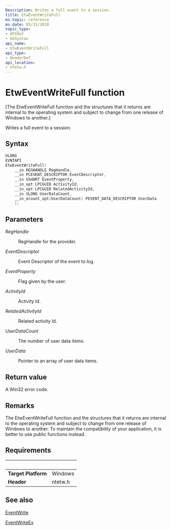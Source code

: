 ```yaml
---
Description: Writes a full event to a session.
title: EtwEventWriteFull
ms.topic: reference
ms.date: 05/31/2018
topic_type: 
- APIRef
- kbSyntax
api_name: 
- EtwEventWriteFull
api_type: 
- HeaderDef
api_location: 
- ntetw.h
---
```


# EtwEventWriteFull function

[The EtwEventWriteFull function and the structures that it returns are internal to the operating system and subject to change from one release of Windows to another.]

Writes a full event to a session.

## Syntax

```C++
ULONG
EVNTAPI
EtwEventWriteFull(
    __in REGHANDLE RegHandle,
    __in PCEVENT_DESCRIPTOR EventDescriptor,
    __in USHORT EventProperty,
    __in_opt LPCGUID ActivityId,
    __in_opt LPCGUID RelatedActivityId,
    __in ULONG UserDataCount,
    __in_ecount_opt(UserDataCount) PEVENT_DATA_DESCRIPTOR UserData
    );
```

## Parameters

<dl> <dt>

*RegHandle*
</dt> <dd>

RegHandle for the provider.

</dd> <dt>

*EventDescriptor* 
</dt> <dd>

Event Descriptor of the event to log.

</dd> <dt>

*EventProperty*
</dt> <dd>

Flag given by the user.

</dd> <dt>

*ActivityId*
</dt> <dd>

Activity Id.

</dd> <dt>

*RelatedActivityId*
</dt> <dd>

Related activity Id.

</dd> <dt>

*UserDataCount*
</dt> <dd>

The number of user data items.

</dd> <dt>

*UserData*
</dt> <dd>

Pointer to an array of user data items.

</dd> </dl>

## Return value

A Win32 error code.

## Remarks

The EtwEventWriteFull function and the structures that it returns are internal to the operating system and subject to change from one release of Windows to another. To maintain the compatibility of your application, it is better to use public functions instead.


## Requirements
| &nbsp; | &nbsp; |
| ---- |:---- |
| **Target Platform** | Windows |
| **Header** | ntetw.h |

## See also

<dl> <dt>

[EventWrite](/windows/desktop/api/evntprov/nf-evntprov-eventwrite)
</dt> <dt>

[EventWriteEx](/windows/desktop/api/evntprov/nf-evntprov-eventwriteex)
</dt></dl>